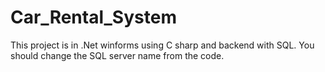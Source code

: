 # Car_Rental_System
This project is in .Net winforms using C sharp and backend with SQL.
You should change the SQL server name from the code.
